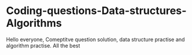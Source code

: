 # Coding-questions-Data-structures-Algorithms
Hello everyone,
Comeptitve question solution, data structure practise and algorithm practise.
All the best
